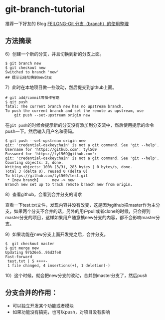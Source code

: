 # git-branch-tutorial

推荐一下好友的 Blog [FEILONG-Git 分支（branch）的使用整理](http://www.feilong.tech/2016/07/31/Git-%E5%88%86%E6%94%AF%EF%BC%88branch%EF%BC%89%E7%9A%84%E4%BD%BF%E7%94%A8%E6%95%B4%E7%90%86/)

## 方法摘录

6）创建一个新的分支，并且切换到新的分支上面。

```
$ git branch new
$ git checkout new
Switched to branch 'new'
## 提示已经切换到new分支
```

7）此时在本地项目做一些改动，然后提交到github上面。

```
# git add/commit等操作省略
$ git push
fatal: The current branch new has no upstream branch.
To push the current branch and set the remote as upstream, use
    git push --set-upstream origin new
```

在`git push`的时候会提示新的分支没有添加到分支流中，然后使用提示的命令push一下。然后输入用户名和密码。

```
$ git push --set-upstream origin new
git: 'credential-osxkeychain' is not a git command. See 'git --help'.
Username for 'https://github.com': tyl569
Password for 'https://tyl569@github.com':
git: 'credential-osxkeychain' is not a git command. See 'git --help'.
Counting objects: 3, done.
Writing objects: 100% (3/3), 283 bytes | 0 bytes/s, done.
Total 3 (delta 0), reused 0 (delta 0)
To https://github.com/tyl569/test.git
 * [new branch]      new -> new
Branch new set up to track remote branch new from origin.
```

8）查看github，会看到合并分支的请求

查看一下test.txt文件，发现内容并没有改变，这是因为github把master作为主分支，如果两个分支不合并的话，另外的用户pull或者clone的时候，只会得到master分支的项目，这样如果用户随意搞new分支的内容，都不会影响master分支。


9）如果功能在new分支上面开发完之后，合并分支。

```
$  git checkout master
$ git merge new
Updating 97b26e5..96d3fe8
Fast-forward
 test.txt | 5 ++++-
 1 file changed, 4 insertions(+), 1 deletion(-)
```

10）这个时候，就会把new分支的改动，合并到master分支了，然后push

## 分支合并的作用：
- 可以独立开发某个功能或者模块
- 如果功能没有搞完，也可以push，对项目没有影响








